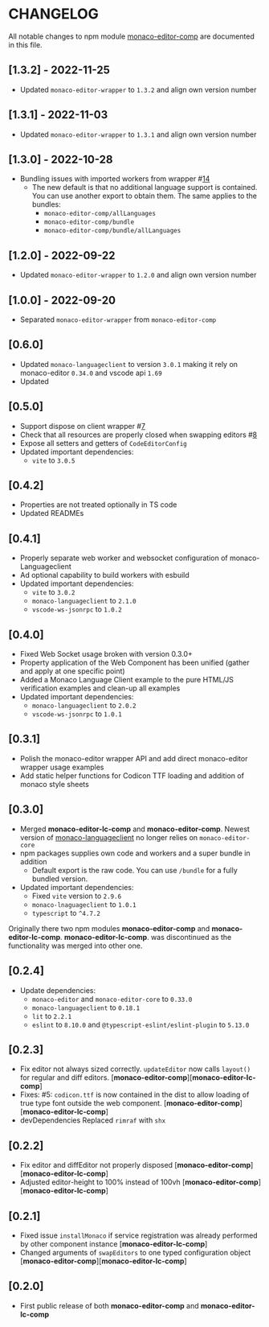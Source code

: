 # CHANGELOG

All notable changes to npm module [monaco-editor-comp](https://www.npmjs.com/package/monaco-editor-comp) are documented in this file.

## [1.3.2] - 2022-11-25

- Updated `monaco-editor-wrapper` to `1.3.2` and align own version number

## [1.3.1] - 2022-11-03

- Updated `monaco-editor-wrapper` to `1.3.1` and align own version number

## [1.3.0] - 2022-10-28

- Bundling issues with imported workers from wrapper #[14](https://github.com/TypeFox/monaco-components/issues/14)
  - The new default is that no additional language support is contained. You can use another export to obtain them. The same applies to the bundles:
    - `monaco-editor-comp/allLanguages`
    - `monaco-editor-comp/bundle`
    - `monaco-editor-comp/bundle/allLanguages`

## [1.2.0] - 2022-09-22

- Updated `monaco-editor-wrapper` to `1.2.0` and align own version number

## [1.0.0] - 2022-09-20

- Separated `monaco-editor-wrapper` from `monaco-editor-comp`

## [0.6.0]

- Updated `monaco-languageclient` to version `3.0.1` making it rely on monaco-editor `0.34.0` and vscode api `1.69`
- Updated

## [0.5.0]

- Support dispose on client wrapper #[7](https://github.com/TypeFox/monaco-components/pull/7)
- Check that all resources are properly closed when swapping editors #[8](https://github.com/TypeFox/monaco-components/issues/8)
- Expose all setters and getters of `CodeEditorConfig`
- Updated important dependencies:
  - `vite` to `3.0.5`

## [0.4.2]

- Properties are not treated optionally in TS code
- Updated READMEs

## [0.4.1]

- Properly separate web worker and websocket configuration of monaco-Languageclient
- Ad optional capability to build workers with esbuild
- Updated important dependencies:
  - `vite` to `3.0.2`
  - `monaco-languageclient` to `2.1.0`
  - `vscode-ws-jsonrpc` to `1.0.2`

## [0.4.0]

- Fixed Web Socket usage broken with version 0.3.0+
- Property application of the Web Component has been unified (gather and apply at one specific point)
- Added a Monaco Language Client example to the pure HTML/JS verification examples and clean-up all examples
- Updated important dependencies:
  - `monaco-languageclient` to `2.0.2`
  - `vscode-ws-jsonrpc` to `1.0.1`

## [0.3.1]

- Polish the monaco-editor wrapper API and add direct monaco-editor wrapper usage examples
- Add static helper functions for Codicon TTF loading and addition of monaco style sheets

## [0.3.0]

- Merged **monaco-editor-lc-comp** and **monaco-editor-comp**. Newest version of [monaco-languageclient](https://github.com/TypeFox/monaco-languageclient) no longer relies on `monaco-editor-core`
- npm packages supplies own code and workers and a super bundle in addition
  - Default export is the raw code. You can use `/bundle` for a fully bundled version.
- Updated important dependencies:
  - Fixed `vite` version to `2.9.6`
  - `monaco-lnaguageclient` to `1.0.1`
  - `typescript` to `^4.7.2`

Originally there two npm modules **monaco-editor-comp** and **monaco-editor-lc-comp**. **monaco-editor-lc-comp**. was discontinued as the functionality was merged into other one.

## [0.2.4]

- Update dependencies:
  - `monaco-editor` and `monaco-editor-core` to `0.33.0`
  - `monaco-languageclient` to `0.18.1`
  - `lit` to `2.2.1`
  - `eslint` to `8.10.0` and `@typescript-eslint/eslint-plugin` to `5.13.0`

## [0.2.3]

- Fix editor not always sized correctly. `updateEditor` now calls `layout()` for regular and diff editors. [**monaco-editor-comp**][**monaco-editor-lc-comp**]
- Fixes: #5: `codicon.ttf` is now contained in the dist to allow loading of true type font outside the web component. [**monaco-editor-comp**][**monaco-editor-lc-comp**]
- devDependencies Replaced `rimraf` with `shx`

## [0.2.2]

- Fix editor and diffEditor not properly disposed [**monaco-editor-comp**][**monaco-editor-lc-comp**]
- Adjusted editor-height to 100% instead of 100vh [**monaco-editor-comp**][**monaco-editor-lc-comp**]

## [0.2.1]

- Fixed issue `installMonaco` if service registration was already performed by other component instance [**monaco-editor-lc-comp**]
- Changed arguments of `swapEditors` to one typed configuration object [**monaco-editor-comp**][**monaco-editor-lc-comp**]

## [0.2.0]

- First public release of both **monaco-editor-comp** and **monaco-editor-lc-comp**
